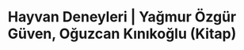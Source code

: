 ---
layout: post
category: book
title: "Hayvan Deneyleri | Yağmur Özgür Güven, Oğuzcan Kınıkoğlu (Kitap)"
kitap: "Hayvan Deneyleri: Hayvanlar Bizim İçin mi Var?"
tr: "-"
yazar: "Yağmur Özgür Güven, Oğuzcan Kınıkoğlu"
yil: "2021"
sayfa: "240"
goodreads: "https://www.goodreads.com/book/show/54756609-hayvan-deneyleri"
description: ""
last_modified_at: XXXX-XX-XX
published: false
posted: XXXX-XX-XX
tag: "hayvan hakları"
image: "/assets/new/hayvan-deneyleri.jpg"
---